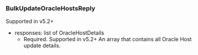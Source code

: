 ### BulkUpdateOracleHostsReply
Supported in v5.2+

- responses: list of OracleHostDetails
  - Required. Supported in v5.2+
  An array that contains all Oracle Host update details.
